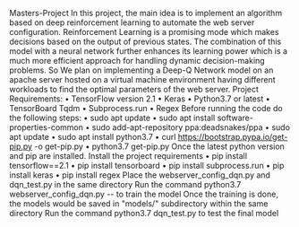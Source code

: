 Masters-Project
In this project, the main idea is to implement an algorithm based on deep reinforcement learning to automate the web server configuration. Reinforcement Learning is a promising mode which makes decisions based on the output of previous states. The combination of this model with a neural network further enhances its learning power which is a much more efficient approach for handling dynamic decision-making problems. So We plan on implementing a Deep-Q Network model on an apache server hosted on a virtual machine environment having different workloads to find the optimal parameters of the web server.
Project Requirements: 
•	TensorFlow version 2.1
•	Keras 
•	Python3.7 or latest 
•	TensorBoard Tqdm
•	Subprocess.run 
•	Regex
Before running the code do the following steps: 
•	sudo apt update
•	sudo apt install software-properties-common
•	sudo add-apt-repository ppa:deadsnakes/ppa
•	sudo apt update 
•	sudo apt install python3.7
•	curl https://bootstrap.pypa.io/get-pip.py -o get-pip.py 
•	python3.7 get-pip.py
Once the latest python version and pip are installed. Install the project requirements 
•	pip install tensorflow==2.1 
•	pip install tensorboard
•	pip install subprocess.run 
•	pip install keras
•	pip install regex
Place the webserver_config_dqn.py and dqn_test.py in the same directory 
Run the command python3.7 webserver_config_dqn.py -- to train the model
 Once the training is done, the models would be saved in "models/" subdirectory within the same directory 
Run the command python3.7 dqn_test.py to test the final model

